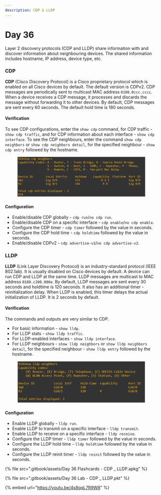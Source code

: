 ```yaml
---
description: CDP & LLDP
---
```


# Day 36

Layer 2 discovery protocols (CDP and LLDP) share information with and discover information about neighbouring devices. The shared information includes hostname, IP address, device type, etc.&#x20;

### CDP

**CDP** (Cisco Discovery Protocol) is a Cisco proprietary protocol which is enabled on all Cisco devices by default. The default version is CDPv2. CDP messages are periodically sent to multicast MAC address `0100.0ccc.cccc`. When a device receives a CDP message, it processes and discards the message without forwarding it to other devices. By default, CDP messages are sent every 60 seconds. The default hold time is 180 seconds.&#x20;

#### Verification

To see CDP configurations, enter the `show cdp` command, for CDP traffic - `show cdp traffic`, and for CDP information about each interface - `show cdp interface`. To see the CDP neighbours, enter the command `show cdp neighbors` or `show cdp neighbors detail`, for the specified neighbour - `show cdp entry` followed by the hostname.

<figure><img src=".gitbook/assets/image (3).png" alt="show cdp neighbors command" width="563"><figcaption></figcaption></figure>

#### Configuration

* Enable/disable CDP globally - `cdp run`/`no cdp run`.
* Enable/disable CDP on a specific interface - `cdp enable`/`no cdp enable`.
* Configure the CDP timer - `cdp timer` followed by the value in seconds.
* Configure the CDP hold time - `cdp holdtime` followed by the value in seconds.
* Enable/disable CDPv2 - `cdp advertise-v2`/`no cdp advertise-v2`.

### LLDP

**LLDP** (Link Layer Discovery Protocol) is an industry-standard protocol (IEEE 802.1ab). It is usually disabled on Cisco devices by default. A device can run CDP and LLDP at the same time. LLDP messages are multicast to MAC address `0180.c200.000e`. By default, LLDP messages are sent every 30 seconds and holdtime is 120 seconds. It also has an additional timer - reinitialization delay. When LLDP is enabled, this timer delays the actual initialization of LLDP. It is 2 seconds by default.

#### Verification

The commands and outputs are very similar to CDP.&#x20;

* For basic information - `show lldp`.
* For LLDP stats - `show lldp traffic`.
* For LLDP-enabled interfaces - `show lldp interface`.
* For LLDP neighbours - `show lldp neighbors` or `show lldp neighbors detail`, for the specified neighbour - `show lldp entry` followed by the hostname.&#x20;

<figure><img src=".gitbook/assets/image (1) (1).png" alt="show lldp neighbors command" width="563"><figcaption></figcaption></figure>

#### Configuration

* Enable LLDP globally - `lldp run`.
* Enable LLDP to transmit on a specific interface - `lldp transmit`.
* Enable LLDP to receive on a specific interface - `lldp receive`.
* Configure the LLDP timer - `lldp timer` followed by the value in seconds.
* Configure the LLDP hold time - `lldp holdtime` followed by the value in seconds.
* Configure the LLDP reinit timer - `lldp reinit` followed by the value in seconds.

{% file src=".gitbook/assets/Day 36 Flashcards - CDP _ LLDP.apkg" %}

{% file src=".gitbook/assets/Day 36 Lab - CDP _ LLDP.pkt" %}

{% embed url="https://youtu.be/4s8qqL7R9W8" %}
